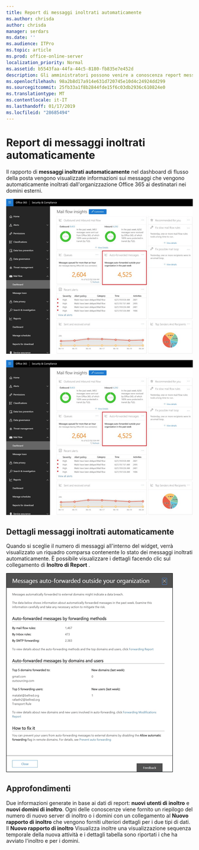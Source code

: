 ```yaml
---
title: Report di messaggi inoltrati automaticamente
ms.author: chrisda
author: chrisda
manager: serdars
ms.date: ''
ms.audience: ITPro
ms.topic: article
ms.prod: office-online-server
localization_priority: Normal
ms.assetid: b5543faa-44fa-44c5-8180-fb835e7e452d
description: Gli amministratori possono venire a conoscenza report messaggi inoltrati automaticamente nel dashboard di flusso della posta in & la protezione di Office 365 centro conformità.
ms.openlocfilehash: 98a2b8d17a914e631d720745e10d4c24924dd299
ms.sourcegitcommit: 25fb33a1f8b2844fde15f6c03db2936c610824e0
ms.translationtype: MT
ms.contentlocale: it-IT
ms.lasthandoff: 01/17/2019
ms.locfileid: "28685494"
---
```

# <a name="auto-forwarded-messages-report"></a>Report di messaggi inoltrati automaticamente

Il rapporto di **messaggi inoltrati automaticamente** nel dashboard di flusso della posta vengono visualizzate informazioni sui messaggi che vengono automaticamente inoltrati dall'organizzazione Office 365 ai destinatari nei domini esterni.

![x](media/8bc2600b-71c3-4b37-b4d0-9435fe0cfc8d.png)

![Il rapporto di messaggi inoltrati automaticamente nel dashboard di flusso della posta in & la protezione di Office 365 centro conformità](media/8bc2600b-71c3-4b37-b4d0-9435fe0cfc8d.png)

## <a name="auto-forwarded-messages-details"></a>Dettagli messaggi inoltrati automaticamente

Quando si sceglie il numero di messaggi all'interno del widget, verrà visualizzato un riquadro comparsa contenente lo stato dei messaggi inoltrati automaticamente. È possibile visualizzare i dettagli facendo clic sul collegamento di **Inoltro di Report** .

![Comparsa dettagli per il rapporto di messaggi inoltrati automaticamente la protezione di Office 365 & centro conformità](media/87d0fb1e-d2ef-4901-b17c-ec32d23a539e.png)

## <a name="insights"></a>Approfondimenti

Due informazioni generate in base ai dati di report: **nuovi utenti di inoltro** e **nuovi domini di inoltro**. Ogni delle conoscenze viene fornito un riepilogo del numero di nuovo server di inoltro o i domini con un collegamento al **Nuovo rapporto di inoltro** che vengono forniti ulteriori dettagli per i due tipi di dati. Il **Nuovo rapporto di inoltro** Visualizza inoltre una visualizzazione sequenza temporale della nuova attività e i dettagli tabella sono riportati i che ha avviato l'inoltro e per i domini.
